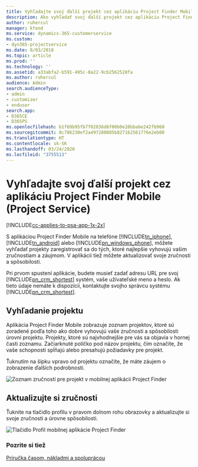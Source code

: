 ```yaml
---
title: Vyhľadajte svoj ďalší projekt cez aplikáciu Project Finder Mobile
description: Ako vyhľadať svoj ďalší projekt cez aplikáciu Project Finder Mobile pre Project Service
author: ruhercul
manager: kfend
ms.service: dynamics-365-customerservice
ms.custom:
- dyn365-projectservice
ms.date: 8/03/2018
ms.topic: article
ms.prod: ''
ms.technology: ''
ms.assetid: a33abfa2-b591-495c-8a22-9cb2562528fa
ms.author: ruhercul
audience: Admin
search.audienceType:
- admin
- customizer
- enduser
search.app:
- D365CE
- D365PS
ms.openlocfilehash: b1f69b95fb7f02836d8f00b0e28bbabe242fb960
ms.sourcegitcommit: 8c786230ef2a497280885b827162561776e2eb00
ms.translationtype: HT
ms.contentlocale: sk-SK
ms.lasthandoff: 03/24/2020
ms.locfileid: "3755513"
---
```

# <a name="find-your-next-project-with-the-project-finder-mobile-app-project-service"></a>Vyhľadajte svoj ďalší projekt cez aplikáciu Project Finder Mobile (Project Service)

[!INCLUDE[cc-applies-to-psa-app-1x-2x](../includes/cc-applies-to-psa-app-1x-2x.md)]

S aplikáciou Project Finder Mobile na telefóne [!INCLUDE[tn_iphone](../includes/tn-iphone.md)], [!INCLUDE[tn_android](../includes/tn-android.md)] alebo [!INCLUDE[pn_windows_phone](../includes/pn-windows-phone.md)], môžete vyhľadať projekty zaregistrovať sa do tých, ktoré najlepšie vyhovujú vašim zručnostiam a záujmom. V aplikácii tiež môžete aktualizovať svoje zručnosti a spôsobilosti.  
  
 Pri prvom spustení aplikácie, budete musieť zadať adresu URL pre svoj [!INCLUDE[pn_crm_shortest](../includes/pn-crm-shortest.md)] systém, vaše užívateľské meno a heslo. Ak tieto údaje nemáte k dispozícii, kontaktujte svojho správcu systému [!INCLUDE[pn_crm_shortest](../includes/pn-crm-shortest.md)].  
  
## <a name="find-a-project"></a>Vyhľadanie projektu  
 Aplikácia Project Finder Mobile zobrazuje zoznam projektov, ktoré sú zoradené podľa toho ako dobre vyhovujú vaše zručnosti a spôsobilosti úrovni projektu. Projekty, ktoré sú najvhodnejšie pre vás sa objavia v hornej časti zoznamu. Začiarknuté políčko pod názov projektu, čím označíte, že vaše schopnosti spĺňajú alebo presahujú požiadavky pre projekt.  
  
 Ťuknutím na šípku vpravo od projektu označíte, že máte záujem o zobrazenie ďalších podrobnosti.  
  
 ![Zoznam zručností pre projekt v mobilnej aplikácii Project Finder](../project-service/media/project-service-project-finder-list.png "Zoznam zručností pre projekt v mobilnej aplikácii Project Finder")  
  
## <a name="update-your-skills"></a>Aktualizujte si zručnosti  
 Ťuknite na tlačidlo profilu v pravom dolnom rohu obrazovky a aktualizujte si svoje zručnosti a úrovne spôsobilosti.  
  
 ![Tlačidlo Profil mobilnej aplikácie Project Finder](../project-service/media/project-service-project-finder-profile.png "Tlačidlo Profil mobilnej aplikácie Project Finder")  
  
### <a name="see-also"></a>Pozrite si tiež  
 [Príručka časom, nákladmi a spoluprácou](../project-service/time-expense-collaboration-guide.md)
